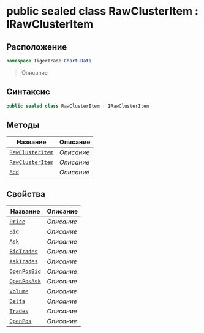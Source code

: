 
# public sealed class RawClusterItem : IRawClusterItem
## Расположение
```csharp
namespace TigerTrade.Chart.Data
```



> Описание

## Синтаксис
```csharp
public sealed class RawClusterItem : IRawClusterItem
```


## Методы
| Название | Описание |
| --- | --- |
| [`RawClusterItem`](./RawClusterItem.cs/Методы/RawClusterItem.md) | *Описание* |
| [`RawClusterItem`](./RawClusterItem.cs/Методы/RawClusterItem.md) | *Описание* |
| [`Add`](./RawClusterItem.cs/Методы/Add.md) | *Описание* |

## Свойства
| Название | Описание |
| --- | --- |
| [`Price`](./RawClusterItem.cs/Свойства/Price.md) | *Описание* |
| [`Bid`](./RawClusterItem.cs/Свойства/Bid.md) | *Описание* |
| [`Ask`](./RawClusterItem.cs/Свойства/Ask.md) | *Описание* |
| [`BidTrades`](./RawClusterItem.cs/Свойства/BidTrades.md) | *Описание* |
| [`AskTrades`](./RawClusterItem.cs/Свойства/AskTrades.md) | *Описание* |
| [`OpenPosBid`](./RawClusterItem.cs/Свойства/OpenPosBid.md) | *Описание* |
| [`OpenPosAsk`](./RawClusterItem.cs/Свойства/OpenPosAsk.md) | *Описание* |
| [`Volume`](./RawClusterItem.cs/Свойства/Volume.md) | *Описание* |
| [`Delta`](./RawClusterItem.cs/Свойства/Delta.md) | *Описание* |
| [`Trades`](./RawClusterItem.cs/Свойства/Trades.md) | *Описание* |
| [`OpenPos`](./RawClusterItem.cs/Свойства/OpenPos.md) | *Описание* |



